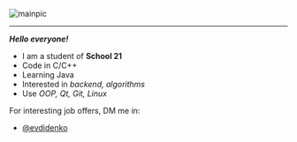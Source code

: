 ![mainpic](git.png)
____

***Hello everyone!***
 - I am a student of **School 21**
 - Code in C/C++
 - Learning Java
 - Interested in *backend, algorithms*
 - Use *OOP, Qt, Git, Linux*

For interesting job offers, DM me in:
 - [@evdidenko](http://t-do.ru/evdidenko "Telegram")
